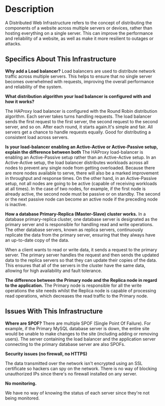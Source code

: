 <h1>Description</h1>
A Distributed Web Infrastructure refers to the concept of distributing the components of a website across multiple servers or devices, rather than hosting everything on a single server. This can improve the performance and reliability of a website, as well as make it more resilient to outages or attacks.

<h2>Specifics About This Infrastructure</h2>

<b>Why add a Load balancer?</b>
Load balancers are used to distribute network traffic across multiple servers. This helps to ensure that no single server becomes overwhelmed with requests, improving the overall performance and reliability of the system.

<b>What distribution algorithm your load balancer is configured with and how it works?</b></br>

The HAProxy load balancer is configured with the Round Robin distribution algorithm. Each server takes turns handling requests. The load balancer sends the first request to the first server, the second request to the second server, and so on. After each round, it starts again.It's simple and fair. All servers get a chance to handle requests equally.
Good for distributing a consistent load across servers.

<b>Is your load-balancer enabling an Active-Active or Active-Passive setup, explain the difference between both</b>
The HAProxy load-balancer is enabling an Active-Passive setup rather than an Active-Active setup. In an Active-Active setup, the load balancer distributes workloads across all nodes to prevent any single node from getting overloaded. Because there are more nodes available to serve, there will also be a marked improvement in throughput and response times. On the other hand, in an Active-Passive setup, not all nodes are going to be active (capable of receiving workloads at all times). In the case of two nodes, for example, if the first node is already active, the second node must be passive or on standby. The second or the next passive node can become an active node if the preceding node is inactive.

<b>How a database Primary-Replica (Master-Slave) cluster works.</b>
In a database primary-replica cluster, one database server is designated as the primary server and is responsible for handling read and write operations. The other database servers, known as replica servers, continuously replicate the data from the primary server, ensuring that they always have an up-to-date copy of the data.

When a client wants to read or write data, it sends a request to the primary server. The primary server handles the request and then sends the updated data to the replica servers so that they can update their copies of the data. This ensures that all of the servers in the cluster have the same data, allowing for high availability and fault tolerance.

<b>The difference between the Primary node and the Replica node in regard to the application.</b>
The Primary node is responsible for all the write operations the site needs whilst the Replica node is capable of processing read operations, which decreases the read traffic to the Primary node.

<h2>Issues With This Infrastructure</h2>

<b>Where are SPOF?</b>
There are multiple SPOF (Single Point Of Failure).
For example, if the Primary MySQL database server is down, the entire site would be unable to make changes to the site (including adding or removing users). The server containing the load balancer and the application server connecting to the primary database server are also SPOFs.

<b>Security issues (no firewall, no HTTPS)</b>

The data transmitted over the network isn't encrypted using an SSL certificate so hackers can spy on the network. There is no way of blocking unauthorized IPs since there's no firewall installed on any server.

<b>No monitoring.</b>

We have no way of knowing the status of each server since they're not being monitored.
